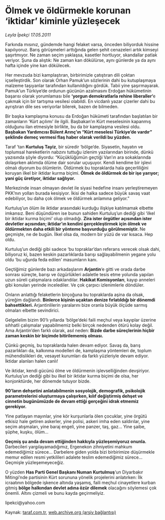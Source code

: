 # Ölmek ve öldürmekle korunan ‘iktidar’ kiminle yüzleşecek

*Leyla İpekçi 17.05.2011*

<div class="yazi"><p>Farkında mısınız, gündemde hangi felaket varsa, önceden biliyorduk hissine kapılıyoruz. Barış görüşmeleri arttığında gelen şehit cenazeleri artık kimseyi şaşırtmıyor. Ne zaman seçim yaklaşsa, kasetler hortluyor, skandallar patlak veriyor. Şuna da alıştık: Ne zaman kan dökülürse, aynı günlerde ya da aynı hafta içinde yine kan dökülecek.</p>
<p>Her mevzuda bizi kamplaştıran, birbirimizle çatıştıran dili çoktan içselleştirdik. Son olarak Orhan Pamuk’un sözlerinin dahi bu kutuplaşmaya malzeme taşıyanlar tarafından kullanıldığını gördük. Tabii yine şaşırmayarak. Pamuk’un Türkiye’de ordunun gücünün azalmasını Erdoğan hükümetinin başarısı olarak yorumlaması bile <strong>‘yorgun demokratlarla rehine liberaller‘</strong>e çakmak için bir tartışma vesilesi olabildi. En vicdanlı yazar çizerler dahi bu ayrıştıran dile ses veriyorlar bilerek, bazen de bilmeden.</p>
<p>Bir başka kamplaşma konusu da Erdoğan hükümeti tarafından başlatılan bir zamanların ‘Kürt açılımı’ ile ilgili. Başbakan’ın Kürt meselesinin kapanmış olduğunu ilan etmesiyle birlikte, bu da bir kamplaşma vesilesi oldu. <strong>Başbakan Yardımcısı Bülent Arınç’ın “Kürt meselesi Türkiye’de vardır” şeklinde demeç vermesi flaş haber olarak verildi bu yüzden.</strong></p>
<p>Taraf ’tan <strong>Kurtuluş Tayiz</strong>, bir süredir ‘bölge’de. Siyasetin, hayatın ve toplumsal hareketlerin nabzını tuttuğu izlenim yazılarından birinde, dünkü yazısında şöyle diyordu: “Küçüklüğümün geçtiği Van’ın ara sokaklarında dolaşırken aklımda ölüme dair sorular uçuşuyor. Kendi kendime bir işlevi olmalı diyorum bu ölümlerin. Öldürmek bu topraklarda hala geçerliliğini koruyan ilkel bir iktidar kurma biçimi. <strong>Ölmek de öldürmek de bir işe yarıyor; yani güç üretiyor, iktidar sağlıyor.</strong></p>
<p>Merkezinde insan olmayan devlet ile siyasi hedefine insanı yerleştiremeyen PKK’nın yolları burada kesişiyor. İkisi de halka sadece büyük savaş vaat edebiliyor, bu daha çok ölmek ve öldürmek anlamına geliyor.”</p>
<p>Kurtuluş’un ölüm ile iktidar arasındaki kurduğu ilişkiye katılmamak elbette imkansız. Beni düşündüren ise bunun sahiden Kurtuluş’un dediği gibi ‘ilkel bir iktidar kurma biçimi’ olup olmadığı. <strong>Zira ister örgütler açısından ister devletler açısından; iktidar’ın kendini gerçekleştirmek için ölmek ve öldürmekten daha etkili bir yönteme başvurduğu görülmemiştir. </strong>Ne geçmişte, ne de bugün. İlkel olsa da, modern bir yüzü de var kısaca. Hep oldu.</p>
<p>Kurtuluş’un dediği gibi sadece ‘bu topraklar’dan referans verecek olsak dahi, biliyoruz ki, bazen keskin pazarlıklarda barışı sağlayabilmenin yegane yolu oldu ‘bu uğurda feda edilen’ masumların kanı.</p>
<p>Geçtiğimiz günlerde bazı arkadaşlarım <strong>Arjantin</strong>‘e gitti ve orada darbe sonrası süreçte, barışı ve özgürlükleri adaletle tesis etme yolunda yapılan uzun süreli çalışmalara odaklandılar. <strong>Hakikat Komisyonları</strong>, kayıp anneleri gibi konuları yerinde incelediler. Ve çok çarpıcı izlenimlerle döndüler.</p>
<p>Onların anlattığı felaketlerin birçoğuna bu topraklarda aşina da olsak, yüreğim dağlandı. <strong>Binlerce kişinin uçaktan denize fırlatıldığı bir dönemdi bahsettikleri. </strong>Arjantinlilerin yaralarını bize oranla büyük ölçüde sarmış olmaları elbette sevindirici.</p>
<p>Gelgelelim bizim 90’lı yıllarda ‘bölge’deki faili meçhul veya kayıplar üzerine sıhhatli çalışmalar yapabilmemiz belki birçok nedenden ötürü kolay değil. Ama Arjantin’den farklı olarak, asıl neden: <strong>Bizde darbe süreçlerinin hiçbir zaman keskin bir biçimde bitirilememiş olması.</strong></p>
<p>Çünkü geçmiş, bu topraklarda halen devam ediyor. Savaş da, barış pazarlıkları da, kalkınma modelleri de, kamplaşma yöntemleri de, toplum mühendislikleri de, vesayet kurumları da farklı yüzleriyle devam ediyor. İktidar alanları halen canlı!</p>
<p>Ve iktidar, kendi gücünü ölme ve öldürmenin işlevselliğinden devşiriyor. Kurtuluş’un dediği gibi bu ilkel bir iktidar kurma biçimi de olsa, her konjonktürde, her dönemde tutuyor bizde.</p>
<p><strong>90’ların dehşetini anlatabilmenin sosyolojik, demografik, psikolojik parametrelerini oluşturmaya çalışırken, kılıf değiştirmiş dehşet ve cinnetin bugünümüzde de devam ettiği gerçeğini idrak etmemiz gerekiyor.</strong></p>
<p>Yine patlayan mayınlar, yine kör kurşunlarla ölen çocuklar, yine örgütü etkisiz hale getiren askerler, yine polisi, askeri imha eden saldırılar, yine seçim atışmaları, yine baraj engeli, yine panzer, taş, gaz... Yine şaibe, şüphe, kuşku, ölüm...</p>
<p><strong>Geçmiş şu anda devam ettiğinden hakkıyla yüzleşemiyoruz onunla.</strong> Darbecileri yargılayamadığımız, Ergenekon zihniyetini mahkum edemediğimiz sürece... Darbelere giden yolda bizi birbirimize düşürmekle memur edilen resmi yetkilileri adalete teslim edemediğimiz sürece... Geçmişle yüzleşemeyeceğiz.</p>
<p>O yüzden <strong>Has Parti Genel Başkanı Numan Kurtulmuş</strong>‘un Diyarbakır Mitingi’nde partisinin Kürt sorununa yönelik projelerini anlatırken: İlk icraatının bölgede işkence altında yaşamış, faili meçhul cinayetlere kurban gitmiş <strong>bölge halkından devlet adına özür dilemek</strong> olacağını söylemesi çok önemli. Altını çizmeli ve bunu kayda geçirmeliyiz.</p>
<p>lipekci@yahoo.com</p>
</div>

Kaynak: [taraf.com.tr](http://www.taraf.com.tr/leyla-ipekci/makale-olmek-ve-oldurmekle-korunan-iktidar-kiminle.htm), [web.archive.org (arşiv bağlantısı)](http://web.archive.org/web/20131107104821/http://www.taraf.com.tr/leyla-ipekci/makale-olmek-ve-oldurmekle-korunan-iktidar-kiminle.htm)
